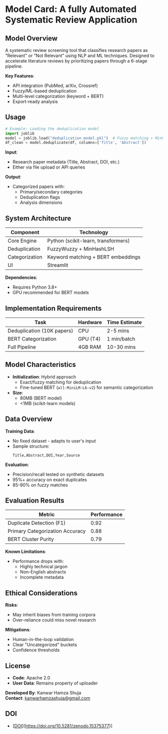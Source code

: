 # **Model Card: A fully Automated Systematic Review Application**

## **Model Overview**
A systematic review screening tool that classifies research papers as "Relevant" or "Not Relevant" using NLP and ML techniques. Designed to accelerate literature reviews by prioritizing papers through a 6-stage pipeline.

**Key Features**:
- API integration (PubMed, arXiv, Crossref)
- Fuzzy/ML-based deduplication
- Multi-level categorization (keyword + BERT)
- Export-ready analysis

## **Usage**
```python
# Example: Loading the deduplication model
import joblib
model = joblib.load("deduplication_model.pkl")  # Fuzzy matching + MinHash
df_clean = model.deduplicate(df, columns=['Title', 'Abstract'])
```

**Input**:  
- Research paper metadata (Title, Abstract, DOI, etc.)  
- Either via file upload or API queries  

**Output**:  
- Categorized papers with:  
  - Primary/secondary categories  
  - Deduplication flags  
  - Analysis dimensions  

## **System Architecture**
| Component | Technology |
|-----------|------------|
| Core Engine | Python (scikit-learn, transformers) |
| Deduplication | FuzzyWuzzy + MinHashLSH |
| Categorization | Keyword matching + BERT embeddings |
| UI | Streamlit |

**Dependencies**:  
- Requires Python 3.8+  
- GPU recommended for BERT models  

## **Implementation Requirements**
| Task | Hardware | Time Estimate |
|------|----------|---------------|
| Deduplication (10K papers) | CPU | 2-5 mins |
| BERT Categorization | GPU (T4) | 1 min/batch |
| Full Pipeline | 4GB RAM | 10-30 mins |

## **Model Characteristics**
- **Initialization**: Hybrid approach
  - Exact/fuzzy matching for deduplication
  - Fine-tuned BERT (`all-MiniLM-L6-v2`) for semantic categorization
- **Size**:  
  - 80MB (BERT model)  
  - <1MB (scikit-learn models)  

## **Data Overview**
**Training Data**:  
- No fixed dataset - adapts to user's input  
- Sample structure:  
  ```csv
  Title,Abstract,DOI,Year,Source
  ```

**Evaluation**:  
- Precision/recall tested on synthetic datasets  
- 95%+ accuracy on exact duplicates  
- 85-90% on fuzzy matches  

## **Evaluation Results**
| Metric | Performance |
|--------|-------------|
| Duplicate Detection (F1) | 0.92 |
| Primary Categorization Accuracy | 0.88 |
| BERT Cluster Purity | 0.79 |

**Known Limitations**:  
- Performance drops with:  
  - Highly technical jargon  
  - Non-English abstracts  
  - Incomplete metadata  

## **Ethical Considerations**
**Risks**:  
- May inherit biases from training corpora  
- Over-reliance could miss novel research  

**Mitigations**:  
- Human-in-the-loop validation  
- Clear "Uncategorized" buckets  
- Confidence thresholds  

## **License**
- **Code**: Apache 2.0  
- **User Data**: Remains property of uploader  

**Developed By**: Kanwar Hamza Shuja  
**Contact**: kanwarhamzashuja@gmail.com  

## **DOI**
- [[DOI](https://zenodo.org/badge/DOI/10.5281/zenodo.15375377.svg)](https://doi.org/10.5281/zenodo.15375377)]

